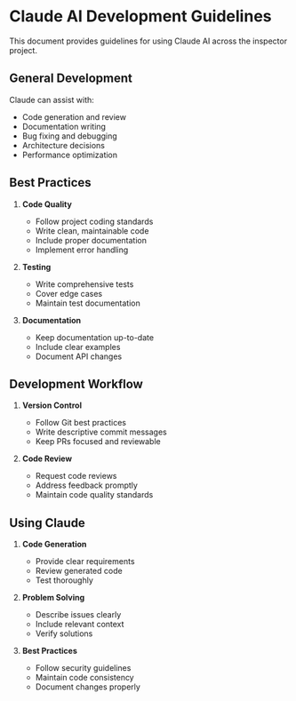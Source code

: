 # Claude AI Development Guidelines

This document provides guidelines for using Claude AI across the inspector project.

## General Development

Claude can assist with:
- Code generation and review
- Documentation writing
- Bug fixing and debugging
- Architecture decisions
- Performance optimization

## Best Practices

1. **Code Quality**
   - Follow project coding standards
   - Write clean, maintainable code
   - Include proper documentation
   - Implement error handling

2. **Testing**
   - Write comprehensive tests
   - Cover edge cases
   - Maintain test documentation

3. **Documentation**
   - Keep documentation up-to-date
   - Include clear examples
   - Document API changes

## Development Workflow

1. **Version Control**
   - Follow Git best practices
   - Write descriptive commit messages
   - Keep PRs focused and reviewable

2. **Code Review**
   - Request code reviews
   - Address feedback promptly
   - Maintain code quality standards

## Using Claude

1. **Code Generation**
   - Provide clear requirements
   - Review generated code
   - Test thoroughly

2. **Problem Solving**
   - Describe issues clearly
   - Include relevant context
   - Verify solutions

3. **Best Practices**
   - Follow security guidelines
   - Maintain code consistency
   - Document changes properly